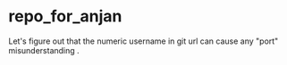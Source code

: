# repo_for_anjan
Let's figure out that the numeric username in git url can cause any "port" misunderstanding .

